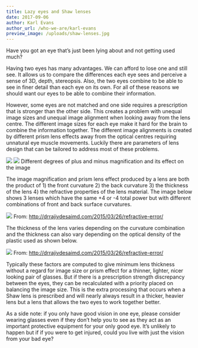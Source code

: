 ```yaml
---
title: Lazy eyes and Shaw lenses
date: 2017-09-06
author: Karl Evans
author_url: /who-we-are/karl-evans
preview_image: /uploads/shaw-lenses.jpg
---
```


Have you got an eye that’s just been lying about and not getting used much? 

Having two eyes has many advantages. We can afford to lose one and still see. It allows us to compare the differences each eye sees and perceive a sense of 3D, depth, stereopsis. Also, the two eyes combine to be able to see in finer detail than each eye on its own. For all of these reasons we should want our eyes to be able to combine their information.

However, some eyes are not matched and one side requires a prescription that is stronger than the other side. This creates a problem with unequal image sizes and unequal image alignment when looking away from the lens centre. The different image sizes for each eye make it hard for the brain to combine the information together. The different image alignments is created by different prism lens effects away from the optical centres requiring unnatural eye muscle movements. Luckily there are parameters of lens design that can be tailored to address most of these problems.

![](fullsizerender-1.jpg) ![](fullsizerender.jpg)
Different degrees of plus and minus magnification and its effect on the image

The image magnification and prism lens effect produced by a lens are both the product of 1) the front curvature 2) the back curvature 3) the thickness of the lens 4) the refractive properties of the lens material. The image below shows 3 lenses which have the same +4 or -4 total power but with different combinations of front and back surface curvatures.

![](lens-form.jpg)
From: http://drrajivdesaimd.com/2015/03/26/refractive-error/

The thickness of the lens varies depending on the curvature combination and the thickness can also vary depending on the optical density of the plastic used as shown below.

![](refractive-index-and-lens-thickness.jpg)
From: http://drrajivdesaimd.com/2015/03/26/refractive-error/

Typically these factors are computed to give minimum lens thickness without a regard for image size or prism effect for a thinner, lighter, nicer looking pair of glasses. But if there is a prescription strength discrepancy between the eyes, they can be recalculated with a priority placed on balancing the image size. This is the extra processing that occurs when a Shaw lens is prescribed and will nearly always result in a thicker, heavier lens but a lens that allows the two eyes to work together better. 

As a side note: if you only have good vision in one eye, please consider wearing glasses even if they don’t help you to see as they act as an important protective equipment for your only good eye. It’s unlikely to happen but if if you were to get injured, could you live with just the vision from your bad eye?
